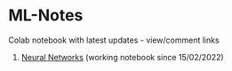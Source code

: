 # ML-Notes
Colab notebook with latest updates - view/comment links
1. [Neural Networks](https://colab.research.google.com/drive/19DS1xY0WBCdeCL_xNr9Ru2US5cZmZw42?usp=sharing) (working notebook since 15/02/2022)
